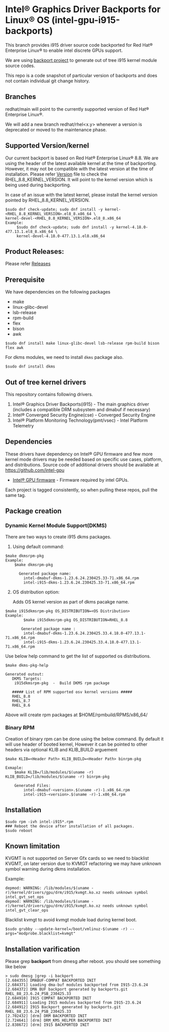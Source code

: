
# Intel® Graphics Driver Backports for Linux® OS (intel-gpu-i915-backports)

This branch provides i915 driver source code backported for Red Hat® Enterprise Linux® to enable intel discrete GPUs support.

We are using [backport project](https://backports.wiki.kernel.org/index.php/Main_Page) to generate out of tree i915 kernel module source codes.

This repo is a code snapshot of particular version of backports and does not contain individual git change history.

## Branches
 redhat/main will point to the currently supported version of Red Hat® Enterprise Linux®.

 We will add a new branch redhat/rhel<x.y> whenever a version is deprecated or moved to the maintenance phase.

## Supported Version/kernel
  Our current backport is based on Red Hat® Enterprise Linux® 8.8. We are using the header of the latest available kernel at the time of backporting. However, it may not be compatible with the latest version at the time of installation.
  Please refer [Version](https://github.com/intel-gpu/intel-gpu-i915-backports/blob/redhat/main/versions)
  file to check the RHEL_8.8_KERNEL_VERSION. It will point to the kernel version which is being used during backporting.

  In case of an issue with the latest kernel, please install the kernel version pointed by RHEL_8.8_KERNEL_VERSION.

    $sudo dnf check-update; sudo dnf install -y kernel-<RHEL_8.8_KERNEL_VERSION>.el8_8.x86_64 \
    kernel-devel-<RHEL_8.8_KERNEL_VERSION>.el8_8.x86_64
    Example:
         $sudo dnf check-update; sudo dnf install -y kernel-4.18.0-477.13.1.el8_8.x86_64 \
         kernel-devel-4.18.0-477.13.1.el8.x86_64

## Product Releases:
Please refer [Releases](https://dgpu-docs.intel.com/releases/index.html)

## Prerequisite
We have dependencies on the following packages
  - make
  - linux-glibc-devel
  - lsb-release
  - rpm-build
  - flex
  - bison
  - awk
```
$sudo dnf install make linux-glibc-devel lsb-release rpm-build bison flex awk
```
For dkms modules, we need to install `dkms` package also.

```
$sudo dnf install dkms
```

## Out of tree kernel drivers
This repository contains following drivers.
1. Intel® Graphics Driver Backports(i915) - The main graphics driver (includes a compatible DRM subsystem and dmabuf if necessary)
2. Intel® Converged Security Engine(cse) - Converged Security Engine
3. Intel® Platform Monitoring Technology(pmt/vsec) - Intel Platform Telemetry

## Dependencies

These drivers have dependency on Intel® GPU firmware and few more kernel mode drivers may be needed based on specific use cases, platform, and distributions. Source code of additional drivers should be available at https://github.com/intel-gpu

- [Intel® GPU firmware](https://github.com/intel-gpu/intel-gpu-firmware) - Firmware required by intel GPUs.

Each project is tagged consistently, so when pulling these repos, pull the same tag.

## Package creation

### Dynamic Kernel Module Support(DKMS)

There are two ways to create i915 dkms packages.
1. Using default command:

```
$make dkmsrpm-pkg
Example: 
	$make dkmsrpm-pkg

      Generated package name:
		intel-dmabuf-dkms-1.23.6.24.230425.33-71.x86_64.rpm
		intel-i915-dkms-1.23.6.24.230425.33-71.x86_64.rpm
```
2. OS distribution option:

    Adds OS kernel version as part of dkms pacakge name.

```
$make i915dkmsrpm-pkg OS_DISTRIBUTION=<OS Distribution>
Example:
        $make i915dkmsrpm-pkg OS_DISTRIBUTION=RHEL_8.8
      
       Generated package name :
		intel-dmabuf-dkms-1.23.6.24.230425.33.4.18.0-477.13.1-71.x86_64.rpm
		intel-i915-dkms-1.23.6.24.230425.33.4.18.0-477.13.1-71.x86_64.rpm
```
  Use below help command to get the list of supported os distributions.
```
$make dkms-pkg-help

Generated outout:
   DKMS Targets:
    i915dkmsrpm-pkg  -  Build DKMS rpm package
   
   ##### List of RPM supported osv kernel versions #####
   RHEL_8.8
   RHEL_8.7
   RHEL_8.6
```
Above  will create rpm packages at $HOME/rpmbuild/RPMS/x86_64/

### Binary RPM

Creation of binary rpm can be done using the below command. By default it will use header of booted kernel, However it can be pointed to other headers via optional KLIB and KLIB_BUILD arguement
```
$make KLIB=<Header Path> KLIB_BUILD=<Header Path> binrpm-pkg

Exmaple:
	$make KLIB=/lib/modules/$(uname -r) KLIB_BUILD=/lib/modules/$(uname -r) binrpm-pkg

    Generated Files:
        intel-dmabuf-<version>.$(uname -r)-1.x86_64.rpm
        intel-i915-<version>.$(uname -r)-1.x86_64.rpm
```

## Installation

```
$sudo rpm -ivh intel-i915*.rpm
### Reboot the device after installation of all packages.
$sudo reboot
```

## Known limitation
KVGMT is not supported on Server Gfx cards so we need to blacklist KVGMT, on later version due to KVMGT refactoring
we may have unknown symbol warning during dkms installation.

Example:
```
depmod: WARNING: /lib/modules/$(uname -r)/kernel/drivers/gpu/drm/i915/kvmgt.ko.xz needs unknown symbol intel_gvt_set_ops
depmod: WARNING: /lib/modules/$(uname -r)/kernel/drivers/gpu/drm/i915/kvmgt.ko.xz needs unknown symbol intel_gvt_clear_ops
```
Blacklist kvmgt to avoid kvmgt module load during kernel boot.
```
$sudo grubby --update-kernel=/boot/vmlinuz-$(uname -r) --args="modprobe.blacklist=kvmgt"
```

## Installation varification
Please grep **backport**  from dmesg after reboot. you should see something like below

```
> sudo dmesg |grep -i backport
[2.684355] DMABUF-COMPAT BACKPORTED INIT
[2.684371] Loading dma-buf modules backported from I915-23.6.24
[2.684372] DMA BUF backport generated by backports.git RHEL_88_23.6.24_PSB_230425.33
[2.684910] I915 COMPAT BACKPORTED INIT
[2.684911] Loading I915 modules backported from I915-23.6.24
[2.684912] I915 Backport generated by backports.git RHEL_88_23.6.24_PSB_230425.33
[2.702432] [drm] DRM BACKPORTED INIT
[2.724641] [drm] DRM_KMS_HELPER BACKPORTED INIT
[2.838672] [drm] I915 BACKPORTED INIT
```
